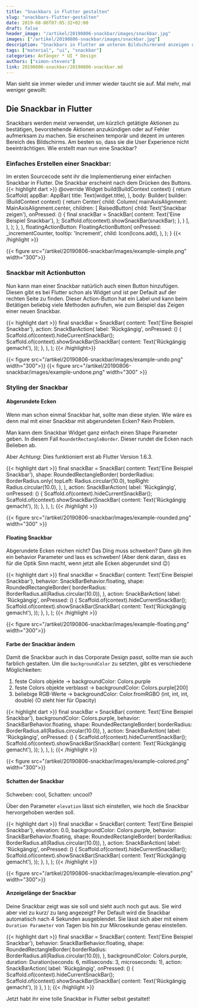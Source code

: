 ```yaml
---
title: "Snackbars in Flutter gestalten"
slug: "snackbars-flutter-gestalten" 
date: 2019-08-06T07:05:32+02:00
draft: false
header_image: "/artikel/20190806-snackbar/images/snackbar.jpg"
images: ["/artikel/20190806-snackbar/images/snackbar.jpg"]
description: "Snackbars in Flutter am unteren Bildschirmrand anzeigen und gestalten"
tags: ["material", "ui", "snackbar"]
categories: Anfänger * UI * Design
authors: ["simon-stevens"]
link: 20190806-snackbar/20190806-snackbar.md
---
```

Man sieht sie immer wieder und immer wieder taucht sie auf. Mal mehr, mal weniger gewollt:

## Die Snackbar in Flutter

Snackbars werden meist verwendet, um kürzlich getätigte Aktionen zu bestätigen, bevorstehende Aktionen anzukündigen oder auf Fehler aufmerksam zu machen. Sie erscheinen temporär und dezent im unteren Bereich des Bildschirms. Am besten so, dass sie die User Experience nicht beeinträchtigen. Wie erstellt man nun eine Snackbar?



### Einfaches Erstellen einer Snackbar:

Im ersten Sourcecode seht ihr die Implementierung einer einfachen Snackbar in Flutter. Die Snackbar erscheint nach dem Drücken des Buttons.
{{< highlight dart >}}
 @override
  Widget build(BuildContext context) {
    return Scaffold(
      appBar: AppBar(
        title: Text(widget.title),
      ),
      body: Builder(
        builder: (BuildContext context) {
          return Center(
            child: Column(
              mainAxisAlignment: MainAxisAlignment.center,
              children: <Widget>[
                RaisedButton(
                  child: Text('Snackbar zeigen'),
                  onPressed: () {
                    final snackBar = SnackBar(
                      content: Text('Eine Beispiel Snackbar'),
                    );
                    Scaffold.of(context).showSnackBar(snackBar);
                  },
                )
              ],
            ),
          );
        },
      ),
      floatingActionButton: FloatingActionButton(
        onPressed: _incrementCounter,
        tooltip: 'Increment',
        child: Icon(Icons.add),
      ),
    );
  }
{{< /highlight >}}

{{< figure src="/artikel/20190806-snackbar/images/example-simple.png" width="300">}}



### Snackbar mit Actionbutton

Nun kann man einer Snackbar natürlich auch einen Button hinzufügen. Diesen gibt es bei Flutter schon als Widget und ist per Default auf der rechten Seite zu finden. Dieser Action-Button hat ein Label und kann beim Betätigen beliebig viele Methoden aufrufen, wie zum Beispiel das Zeigen einer neuen Snackbar.




{{< highlight dart >}}
                    final snackBar = SnackBar(
                      content: Text('Eine Beispiel Snackbar'),
                      action: SnackBarAction(
                        label: 'Rückgängig',
                        onPressed: () {
                          Scaffold.of(context).hideCurrentSnackBar();
                          Scaffold.of(context).showSnackBar(SnackBar(
                            content: Text('Rückgängig gemacht'),
                          ));
                        },
                      ),
                    );
{{< /highlight>}}

{{< figure src="/artikel/20190806-snackbar/images/example-undo.png" width="300">}} {{< figure src="/artikel/20190806-snackbar/images/example-undone.png" width="300" >}}



### Styling der Snackbar

#### Abgerundete Ecken

Wenn man schon einmal Snackbar hat, sollte man diese stylen.
Wie wäre es denn mal mit einer Snackbar mit abgerundeten Ecken? Kein Problem.

Man kann dem Snackbar Widget ganz einfach einen Shape Parameter geben. In diesem Fall `RoundetRectangleBorder`. Dieser rundet die Ecken nach Belieben ab.

Aber *Achtung*: Dies funktioniert erst ab Flutter Version 1.6.3.

{{< highlight dart >}}
                    final snackBar = SnackBar(
                      content: Text('Eine Beispiel Snackbar'),
                      shape: RoundedRectangleBorder(
                        borderRadius: BorderRadius.only(
                          topLeft: Radius.circular(10.0),
                          topRight: Radius.circular(10.0),
                        ),
                      ),
                      action: SnackBarAction(
                        label: 'Rückgängig',
                        onPressed: () {
                          Scaffold.of(context).hideCurrentSnackBar();
                          Scaffold.of(context).showSnackBar(SnackBar(
                            content: Text('Rückgängig gemacht'),
                          ));
                        },
                      ),
                    );
{{< /highlight >}}

{{< figure src="/artikel/20190806-snackbar/images/example-rounded.png" width="300" >}}


#### Floating Snackbar


Abgerundete Ecken reichen nicht? Das Ding muss schweben? Dann gib ihm ein behavior Parameter und lass es schweben!
(Aber denk daran, dass es für die Optik Sinn macht, wenn jetzt alle Ecken abgerundet sind :wink:)


{{< highlight dart >}}
                    final snackBar = SnackBar(
                      content: Text('Eine Beispiel Snackbar'),
                      behavior: SnackBarBehavior.floating,
                      shape: RoundedRectangleBorder(
                        borderRadius: BorderRadius.all(Radius.circular(10.0)),
                      ),
                      action: SnackBarAction(
                        label: 'Rückgängig',
                        onPressed: () {
                          Scaffold.of(context).hideCurrentSnackBar();
                          Scaffold.of(context).showSnackBar(SnackBar(
                            content: Text('Rückgängig gemacht'),
                          ));
                        },
                      ),
                    );
{{< /highlight >}}

{{< figure src="/artikel/20190806-snackbar/images/example-floating.png" width="300">}}


#### Farbe der Snackbar ändern

Damit die Snackbar auch in das Corporate Design passt, sollte man sie auch farblich gestalten. Um die `backgroundColor` zu setzten, gibt es verschiedene Möglichkeiten:

1. feste Colors objekte           -> backgroundColor: Colors.purple
2. feste Colors objekte verblasst -> backgroundColor: Colors.purple[200]
3. beliebige RGB-Werte            -> backgroundColor: Color.fromRGBO (int, int, int, double) (O steht hier für Opacity)


{{< highlight dart >}}
                    final snackBar = SnackBar(
                      content: Text('Eine Beispiel Snackbar'),
                      backgroundColor: Colors.purple,
                      behavior: SnackBarBehavior.floating,
                      shape: RoundedRectangleBorder(
                        borderRadius: BorderRadius.all(Radius.circular(10.0)),
                      ),
                      action: SnackBarAction(
                        label: 'Rückgängig',
                        onPressed: () {
                          Scaffold.of(context).hideCurrentSnackBar();
                          Scaffold.of(context).showSnackBar(SnackBar(
                            content: Text('Rückgängig gemacht'),
                          ));
                        },
                      ),
                    );
{{< /highlight >}}

{{< figure src="/artikel/20190806-snackbar/images/example-colored.png" width="300">}}

#### Schatten der Snackbar

Schweben: cool, Schatten: uncool?

Über den Parameter `elevation` lässt sich einstellen, wie hoch die Snackbar hervorgehoben werden soll.




{{< highlight dart >}}
                    final snackBar = SnackBar(
                      content: Text('Eine Beispiel Snackbar'),
                      elevation: 0.0,
                      backgroundColor: Colors.purple,
                      behavior: SnackBarBehavior.floating,
                      shape: RoundedRectangleBorder(
                        borderRadius: BorderRadius.all(Radius.circular(10.0)),
                      ),
                      action: SnackBarAction(
                        label: 'Rückgängig',
                        onPressed: () {
                          Scaffold.of(context).hideCurrentSnackBar();
                          Scaffold.of(context).showSnackBar(SnackBar(
                            content: Text('Rückgängig gemacht'),
                          ));
                        },
                      ),
                    );
{{< /highlight >}}

{{< figure src="/artikel/20190806-snackbar/images/example-elevation.png" width="300">}}

#### Anzeigelänge der Snackbar


Deine Snackbar zeigt was sie soll und sieht auch noch gut aus. Sie wird aber viel zu kurz/ zu lang angezeigt?
Per Default wird die Snackbar automatisch nach 4 Sekunden ausgeblendet. Sie lässt sich aber mit einem `Duration Parameter` von Tagen bis hin zur Mikrosekunde genau einstellen.

{{< highlight dart >}}
final snackBar = SnackBar(
      content: Text('Eine Beispiel Snackbar'),
      behavior: SnackBarBehavior.floating,
      shape: RoundedRectangleBorder(
        borderRadius: BorderRadius.all(Radius.circular(10.0)),
      ),
      backgroundColor: Colors.purple,
      duration: Duration(seconds: 6, milliseconds: 3, microseconds: 1),
      action: SnackBarAction(
        label: 'Rückgängig',
        onPressed: () {
          Scaffold.of(context).hideCurrentSnackBar();
          Scaffold.of(context).showSnackBar(SnackBar(
            content: Text('Rückgängig gemacht'),
          ))
        },
      )
    );
    {{< /highlight >}}


  Jetzt habt ihr eine tolle Snackbar in Flutter selbst gestaltet!

 